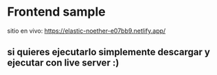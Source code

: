 # Frontend sample

sitio en vivo: https://elastic-noether-e07bb9.netlify.app/

## si quieres ejecutarlo simplemente descargar y ejecutar con live server :)


